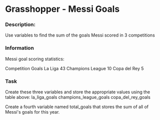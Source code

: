# Grasshopper - Messi Goals

### Description:

Use variables to find the sum of the goals Messi scored in 3 competitions

### Information

Messi goal scoring statistics:

Competition	Goals
La Liga	43
Champions League	10
Copa del Rey	5

### Task

Create these three variables and store the appropriate values using the table above:
la_liga_goals
champions_league_goals
copa_del_rey_goals

Create a fourth variable named total_goals that stores the sum of all of Messi's goals for this year.